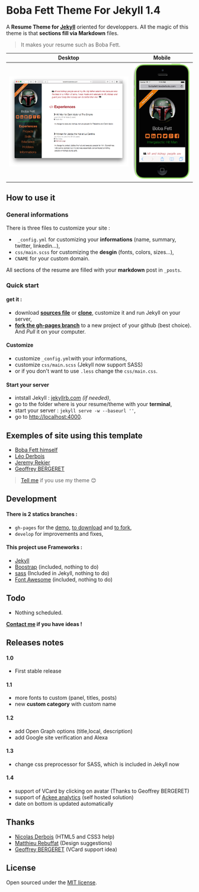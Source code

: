 Boba Fett Theme For Jekyll 1.4
==========================

A **Resume Theme for [Jekyll](http://jekyllrb.com)** oriented for developpers. All the magic of this theme is that **sections fill via Markdown** files. 

> It makes your resume such as Boba Fett.

Desktop | Mobile
-------|--------
![screen](assets/browser-demo.png)| ![screen](assets/mobile-demo.png)


## How to use it

### General informations

There is three files to customize your site : 

- ` _config.yml` for customizing your **informations** (name, summary, twitter, linkedin...),
- `css/main.scss` for customizing the **desgin** (fonts, colors, sizes...),
- `CNAME` for your custom domain.

All sections of the resume are filled with your **markdown** post in `_posts`.
 
### Quick start

#### get it :

- download **[sources file](https://github.com/leoderbois/Boba-Fett-Theme-For-Jekyll/archive/gh-pages.zip)** or **[clone](https://github.com/leoderbois/Boba-Fett-Theme-For-Jekyll/fork)**, customize it and run Jekyll on your server,
- [**fork the gh-pages branch**](https://github.com/leoderbois/Boba-Fett-Theme-For-Jekyll/fork) to a new project of your github (best choice). And *Pull* it on your computer.

#### Customize

- customize `_config.yml`with your informations,
- customize `css/main.scss` (Jekyll now support SASS)
- or if you don't want to use `.less` change the `css/main.css`.

#### Start your server

- intstall Jekyll : [jekyllrb.com](http://jekyllrb.com/) *(if needed)*,
- go to the folder where is your resume/theme with your **terminal**,
- start your server : `jekyll serve -w --baseurl ''`,
- go to [http://localhost:4000](http://localhost:4000).



## Exemples of site using this template

- [Boba Fett himself](http://bobafett.leoderbois.com)
- [Léo Derbois ](http://www.leoderbois.com)
- [Jeremy Rekier](http://www.jrekier-blog.net/site_CV/index.html)
- [Geoffrey BERGERET](http://www.gbergeret.org)

> [Tell me](mailto:contact@leoderbois.com) if you use my theme 😊 


## Development

#### There is 2 statics branches :

- `gh-pages` for the [demo](http://bobafett.leoderbois.com), [to download](https://github.com/leoderbois/Boba-Fett-Theme-For-Jekyll/archive/gh-pages.zip) and [to fork](https://github.com/leoderbois/Boba-Fett-Theme-For-Jekyll/fork),
- `develop` for improvements and fixes,


#### This project use **Frameworks** : 

- [Jekyll](http://jekyllrb.com) 
- [Boostrap](http://getbootstrap.com) (included, nothing to do)
- [sass](http://sass-lang.com) (Included in Jekyll, nothing to do)
- [Font Awesome](http://fortawesome.github.io/Font-Awesome/) (included, nothing to do)

## Todo

- Nothing scheduled.

**[Contact me](mailto:contact@leoderbois.com) if you have ideas !**

## Releases notes


#### 1.0

- First stable release

#### 1.1

- more fonts to custom (panel, titles, posts)
- new **custom category** with custom name

#### 1.2

- add Open Graph options (title,local, description)
- add Google site verification and Alexa

#### 1.3

- change css preprocessor for SASS, which is included in Jekyll now

#### 1.4
- support of VCard by clicking on avatar (Thanks to Geoffrey BERGERET)
- support of [Ackee analytics](https://github.com/electerious/Ackee) (self hosted solution)
- date on bottom is updated automatically

## Thanks

- [Nicolas Derbois](http://www.derbois-nicolas.name) (HTML5 and CSS3 help)
- [Matthieu Rebuffat](http://art-of-kiko.fr) (Design suggestions)
- [Geoffrey BERGERET](http://www.gbergeret.org) (VCard support idea)

## License

Open sourced under the [MIT license](/LICENSE.md).


